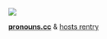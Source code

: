 ![](https://64.media.tumblr.com/8317c724831297949052804dbb5a13b0/7167aca56f999d6a-43/s1280x1920/d0d07439fba0c79e3ccda3af68c47e7444ade471.pnj)

[**pronouns.cc**](https://pronouns.cc/rotten-hound) & [hosts rentry](https://rentry.co/rottenjudgement)
